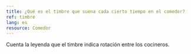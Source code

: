 ```yaml
---
title: ¿Qué es el timbre que suena cada cierto tiempo en el comedor?
ref: timbre
lang: es
resource: Comedor
---
```


Cuenta la leyenda que el timbre indica rotación entre los cocineros.
